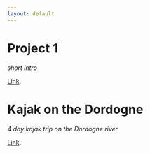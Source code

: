 ```yaml
---
layout: default
---
```


# Project 1 

_short intro_ 

[Link](./post_1.md).

# Kajak on the Dordogne

_4 day kajak trip on the Dordogne river_ 

[Link](./post_2.md).